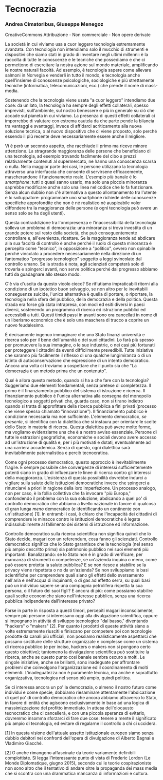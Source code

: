 Tecnocrazia
==========

### Andrea Cimatoribus, Giuseppe Menegoz
CreativeCommons Attribuzione - Non commerciale - Non opere derivate

La società in cui viviamo usa a cuor leggero tecnologia estremamente avanzata. Con tecnologia non intendiamo solo il mucchio di strumenti e dispositivi che siamo stati in grado di inventare negli ultimi millenni: è la raccolta di tutte le conoscenze e le tecniche che possediamo e che ci permettono di esercitare la nostra azione sul mondo materiale, amplificando le nostre naturali facoltà. Ad esempio, è tecnologia sapere come allevare salmoni in Norvegia e venderli in tutto il mondo, è tecnologia anche quell'insieme di conoscenze psicologiche, sociologiche e più strettamente tecniche (informatica, telecomunicazioni, ecc.) che prende il nome di mass-media.

Sostenendo che la tecnologia viene usata "a cuor leggero" intendiamo due cose: da un lato, la tecnologia ha sempre degli effetti collaterali, spesso imprevisti, sull'ambiente, sul nostro benessere e più in generale su ciò che accade sul pianeta in cui viviamo. La presenza di questi effetti collaterali ci imporrebbe di valutare con estrema cautela da che parte pende la bilancia tra vantaggi e svantaggi, invece di affidarci acriticamente alla nuova soluzione tecnica, o al nuovo dispositivo che ci viene proposto, solo perché essendo il più recente deve necessariamente essere anche il migliore.

Vi è però un secondo aspetto, che racchiude il primo ma riceve minore attenzione. La stragrande maggioranza delle persone che beneficiano di una tecnologia, ad esempio trovando facilmente del cibo a prezzi relativamente contenuti al supermercato, ne hanno una conoscenza scarsa o nulla. Nella maggior parte dei casi, le persone utilizzano la tecnologia attraverso una interfaccia che consente di servirsene efficacemente, mascherandone il funzionamento reale. L'esempio più banale è lo *smartphone*: tutti o quasi sanno usarlo, ma solo una piccola minoranza saprebbe modificare anche solo una linea nel codice che lo fa funzionare. Senza alcun dubbio non c'è alternativa a questo allontanamento tra l'utente e lo sviluppatore: programmare uno smartphone richiede delle conoscenze specifiche approfondite che non è né realistico né auspicabile voler diffondere tra la maggioranza delle persone (e ogni tecnologia può avere un senso solo se ha degli utenti).

Questa contraddizione tra l'onnipresenza e l'inaccessibilità della tecnologia solleva un problema di democrazia: una minoranza si trova investita di un grande potere sul resto della società, che può conseguentemente controllare e, all'evenienza, ricattare. Se la maggioranza tende ad abdicare alla sua facoltà di controllo è anche perché il ruolo di questa minoranza è percepito come "tecnico", in opposizione a "politico", ovvero non opinabile perché vincolato a procedere necessariamente nella direzione di un fantomatico "progresso tecnologico" soggetto a leggi svincolate dal controllo umano. Se la strada è nota, agli scienziati competerà solo di trovarla e spingerci avanti, non serve politica perché dal progresso abbiamo tutti da guadagnare allo stesso modo.

C'è via d'uscita da questo vicolo cieco? Se rifiutiamo impraticabili ritorni alla condizione di un ipotetico buon selvaggio, se non altro per le inevitabili conseguenze suicide, l'unica alternativa è quella di portare, o riportare, la tecnologia nella sfera del pubblico, della democrazia e della politica. Questa strada era forse già stata intrapresa, con modi ed esiti diversi in paesi diversi, sostenendo un programma di ricerca ed istruzione pubblici ed accessibili a tutti. Questi timidi passi in avanti sono ora cancellati in nome di un liberismo economico che è solo una maschera di trucco a coprire un nuovo feudalesimo.

È decisamente ingenuo immaginare che uno Stato finanzi università e ricerca solo per il bene dell'umanità o dei suoi cittadini. Lo farà più spesso per promuovere la sua immagine, o le sue industrie, o nei casi più fortunati per proteggere i cittadini da eventi difficilmente prevedibili. Tutte iniziative che saranno più facilmente il riflesso di una qualche lungimiranza o di un istinto di autoconservazione che espressione di un intento democratico. Ancora una volta ci troviamo a sospettare che il punto sia che "La democrazia è un metodo prima che un contenuto".

Qual è allora questo metodo, quando si ha a che fare con la tecnologia? Suggeriamo due elementi fondamentali, senza pretese di completezza. Il primo è il finanziamento pubblico del sistema di istruzione e ricerca. Il finanziamento pubblico è l'unica alternativa alla consegna del monopolio tecnologico a soggetti privati che, guarda caso, non si tirano indietro quando si tratta di approfittare della ricerca pubblica a fini privati (processo che viene spesso chiamato "innovazione"). Il finanziamento pubblico è condizione necessaria ma non sufficiente. L'elemento democratico, *se presente*, si identifica con la dialettica che si instaura per orientare le scelte dello Stato in materia di ricerca. Questa dialettica può avere molte forme, ma vogliamo evidenziarne una che è a nostro avviso essenziale. Persone di tutte le estrazioni geografiche, economiche e sociali devono avere accesso ad un'istruzione di qualità e, per i più motivati e dotati, eventualmente ad una carriera accademica. Senza di questo, ogni dialettica sarà inevitabilmente paternalistica e perciò tecnocratica.

Come ogni processo democratico, questo approccio è inevitabilmente fragile. È sempre possibile che convergenze di interessi sufficientemente potenti siano in grado di influenzare le linee di ricerca contro gli interessi della maggioranza. L'esistenza di questa possibilità dovrebbe indurci a vigilare sulla salute delle istituzioni democratiche invece che spingerci a rinunciarvi a priori in ragione della loro imperfezione. Un processo analogo, non per caso, è la follia collettiva che fa invocare "più Europa," confondendo il problema con la sua soluzione, abdicando a quel po' di controllo democratico che abbiamo a livello nazionale in favore di qualcosa di gran lunga *meno* democratico (e identificando un continente con un'istituzione) [1]. In entrambi i casi, è chiaro che l'incapacità dei cittadini di comprendere le minacce contro le istituzioni democratiche è legata indissolubilmente al fallimento dei sistemi di istruzione ed informazione.

Controllo democratico sulla ricerca scientifica non significa quindi che lo Stato decide, magari con un referendum, cosa fanno gli scienziati. Controllo democratico significa che lo Stato garantisce che la tecnologia (nel senso più ampio descritto prima) sia patrimonio pubblico nei suoi elementi più importanti. Banalizzando: se lo Stato non è in grado di verificare, per mancanza di strumenti o competenze, se un'azienda inquina o meno, come può essere protetta la salute pubblica? E se non riesce a stabilire se la privacy viene rispettata o no da un'azienda? Se non sviluppiamo le basi scientifiche per comprendere quali siano gli effetti dello sversamento nell'aria e nell'acqua di inquinanti, o di gas ad effetto serra, su quali basi può un individuo sapere se una compagnia petrolifera rispetta la sua persona, o il futuro dei suoi figli? E ancora di più: come possiamo stabilire quali scelte economiche siano nell'interesse pubblico, senza una ricerca pubblica indipendente dall'interesse privato?

Forse in parte in risposta a questi timori, percepiti magari inconsciamente, sempre più persone si interessano oggi alla divulgazione scientifica, oppure si impegnano in attività di sviluppo tecnologico "dal basso," diventando "hackers" o "makers" [2]. Per quanto i prodotti di queste attività siano a volte estremamente riusciti e finiscano per competere poi con tecnologie prodotte da canali più ufficiali, non possiamo realisticamente aspettarci che possano sostituire delle strutture organizzate e complesse come un sistema di ricerca pubblico (e per inciso, hackers o makers non si pongono certo questo obiettivo); tantomeno la divulgazione scientifica può sostituire la ricerca, anche se questo punto così banale sembra oscuro a molti. Le singole iniziative, anche se brillanti, sono inadeguate per affrontare problemi che coinvolgono l'organizzazione ed il coordinamento di molti elementi. L'inadeguatezza non è puramente tecnica, ma anche e soprattutto organizzativa, tecnologica nel senso più ampio, quindi politica.

Se ci interessa ancora un po' la democrazia, o almeno il nostro futuro come individui e come specie, dobbiamo riesaminare attentamente l'abdicazione di quel po' di controllo democratico che ancora abbiamo attraverso lo Stato, in favore di entità che agiscono esclusivamente in base ad una logica di massimizzazione del profitto immediato. In attesa dell'olocausto tecnocratico che ci cancellerà, e con una piccola speranza di evitarlo, dovremmo insomma sforzarci di fare due cose: tenere a mente il significato più ampio di tecnologia, ed evitare di regalarne il controllo a chi ci ucciderà.

[1] In questa visione dell'attuale assetto istituzionale europeo siamo senza dubbio debitori nei confronti dell'opera di divulgazione di Alberto Bagnai e Vladimiro Giacché.

[2] O anche rimangono affascinate da teorie variamente definibili complottiste. Si legga l'interessante punto di vista di Frederic Lordon (Le Monde Diplomatique, giugno 2015), secondo cui le teorie cospirazioniste non sono altro che il tentativo di andare oltre la propaganda dei mass media che si scontra con una drammatica mancanza di informazioni e cultura.
